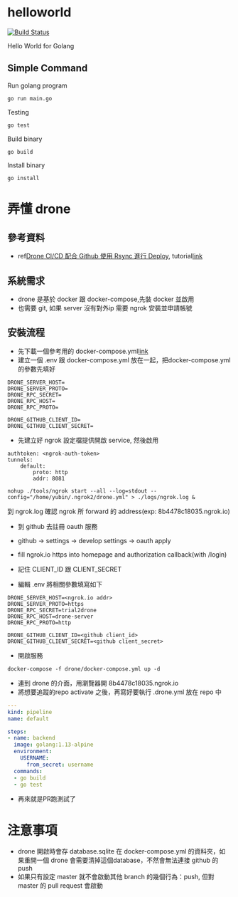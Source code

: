 # helloworld

[![Build Status](https://cloud.drone.io/api/badges/go-training/helloworld/status.svg)](https://cloud.drone.io/go-training/helloworld)

Hello World for Golang

## Simple Command

Run golang program

```bash
go run main.go
```

Testing

```bash
go test
```

Build binary

```bash
go build
```

Install binary

```bash
go install
```
# 弄懂 drone
## 參考資料
*  ref[Drone CI/CD 配合 Github 使用 Rsync 進行 Deploy](https://cola.workxplay.net/drone-ci-cd-and-github-rsync-deploy/), tutorial[link](https://www.youtube.com/watch?v=-U2EXs0tmN0)

## 系統需求
*  drone 是基於 docker 跟 docker-compose,先裝 docker 並啟用
*  也需要 git, 如果 server 沒有對外ip 需要 ngrok 安裝並申請帳號

## 安裝流程
*  先下載一個參考用的 docker-compose.yml[link](https://github.com/wyubin/helloworld/blob/master/drone/docker-compose.yml)
*  建立一個 .env 跟 docker-compose.yml 放在一起，把docker-compose.yml 的參數先填好
```shell
DRONE_SERVER_HOST=
DRONE_SERVER_PROTO=
DRONE_RPC_SECRET=
DRONE_RPC_HOST=
DRONE_RPC_PROTO=

DRONE_GITHUB_CLIENT_ID=
DRONE_GITHUB_CLIENT_SECRET=
```
*  先建立好 ngrok 設定檔提供開啟 service, 然後啟用
```text
authtoken: <ngrok-auth-token>
tunnels:
    default:
        proto: http
        addr: 8081
```
```shell
nohup ./tools/ngrok start --all --log=stdout --config="/home/yubin/.ngrok2/drone.yml" > ./logs/ngrok.log &
```
到 ngrok.log 確認 ngrok 所 forward 的 address(exp: 8b4478c18035.ngrok.io)

*  到 github 去註冊 oauth 服務
  *  github -> settings -> develop settings -> oauth apply
  *  fill ngrok.io https into homepage and authorization callback(with /login)
  *  記住 CLIENT_ID 跟 CLIENT_SECRET

*  編輯 .env
將相關參數填寫如下
```text
DRONE_SERVER_HOST=<ngrok.io addr>
DRONE_SERVER_PROTO=https
DRONE_RPC_SECRET=trial2drone
DRONE_RPC_HOST=drone-server
DRONE_RPC_PROTO=http

DRONE_GITHUB_CLIENT_ID=<github client_id>
DRONE_GITHUB_CLIENT_SECRET=<github client_secret>
```

*  開啟服務
```shell
docker-compose -f drone/docker-compose.yml up -d
```

*  連到 drone 的介面，用瀏覽器開 8b4478c18035.ngrok.io
  *  將想要追蹤的repo activate 之後，再寫好要執行 .drone.yml 放在 repo 中
  ```yml
  ---
  kind: pipeline
  name: default

  steps:
  - name: backend
    image: golang:1.13-alpine
    environment:
      USERNAME:
        from_secret: username
    commands:
    - go build
    - go test
  ```

*  再來就是PR跑測試了

# 注意事項
*  drone 開啟時會存 database.sqlite 在 docker-compose.yml 的資料夾，如果重開一個 drone 會需要清掉這個database，不然會無法連接 github 的 push
*  如果只有設定 master 就不會啟動其他 branch 的幾個行為：push, 但對 master 的 pull request 會啟動